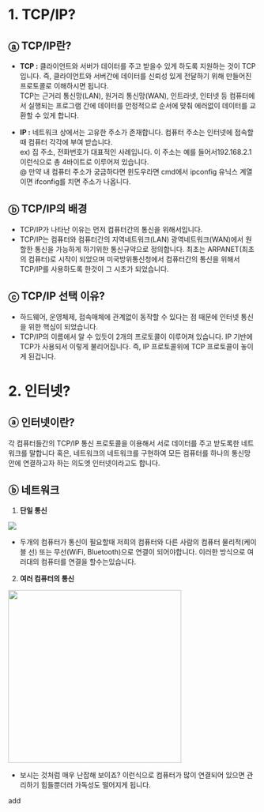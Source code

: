 # 1. TCP/IP?

## ⓐ TCP/IP란?
* **TCP :** 클라이언트와 서버가 데이터를 주고 받을수 있게 하도록 지원하는 것이 TCP입니다. 즉, 클라이언트와 서버간에 데이터를 신뢰성 있게 전달하기 위해 만들어진 프로토콜로 이해하시면 됩니다.<br>
TCP는 근거리 통신망(LAN), 원거리 통신망(WAN), 인트라넷, 인터넷 등 컴퓨터에서 실행되는 프로그램 간에 데이터를 안정적으로 순서에 맞춰 에러없이 데이터를 교환할 수 있게 합니다.

* **IP :** 네트워크 상에서는 고유한 주소가 존재합니다. 컴퓨터 주소는 인터넷에 접속할때 컴퓨터 각각에 부여 받습니다.  
ex) 집 주소, 전화번호가 대표적인 사례입니다. 이 주소는  예를 들어서192.168.2.1 이런식으로 총 4바이트로 이루어져 있습니다.<br>
@ 만약 내 컴퓨터 주소가 궁금하다면 윈도우라면 cmd에서 ipconfig 유닉스 계열이면 ifconfig를 치면 주소가 나옵니다.

## ⓑ TCP/IP의 배경
* TCP/IP가 나타난 이유는 먼저 컴퓨터간의 통신을 위해서입니다.
* TCP/IP는 컴퓨터와 컴퓨터간의 지역네트워크(LAN) 광역네트워크(WAN)에서 원할한 통신을 가능하게 하기위한 통신규약으로 정의합니다. 최초는 ARPANET(최초의 컴퓨터)로 시작이 되었으며 미국방위통신청에서 컴퓨터간의 통신을 위해서 TCP/IP를 사용하도록 한것이 그 시초가 되었습니다.

## ⓒ TCP/IP 선택 이유?
* 하드웨어, 운영체제, 접속매체에 관계없이 동작할 수 있다는 점 때문에 인터넷 통신을 위한 핵심이 되었습니다.
* TCP/IP의 이름에서 알 수 있듯이 2개의 프로토콜이 이루어져 있습니다. IP 기반에 TCP가 사용되서 이렇게 불리어집니다. 즉, IP 프로토콜위에 TCP 프로토콜이 놓이게 된겁니다.

# 2. 인터넷?
## ⓐ 인터넷이란?
각 컴퓨터들간의 TCP/IP 통신 프로토콜을 이용해서 서로 데이터를 주고 받도록한 네트워크를 말합니다 혹은, 네트워크의 네트워크를 구현하여 모든 컴퓨터를 하나의 통신망 안에 연결하고자 하는 의도엣 인터넷이라고도 합니다.

## ⓑ 네트워크
1. **단일 통신**

<img src="https://img1.daumcdn.net/thumb/R1280x0/?scode=mtistory2&fname=https%3A%2F%2Fblog.kakaocdn.net%2Fdn%2FdQgzYe%2FbtqTcQXEZmq%2FKb26sNOu1MnNRI9bQONtx1%2Fimg.png" > <br>
- 두개의 컴퓨터가 통신이 필요할때 저희의 컴퓨터와 다른 사람의 컴퓨터 물리적(케이블 선) 또는 무선(WiFi, Bluetooth)으로 연결이 되어야합니다. 이러한 방식으로 여러대의 컴퓨터를 연결을 할수는있습니다.


2. **여러 컴퓨터의 통신**

<img src="https://img1.daumcdn.net/thumb/R1280x0/?scode=mtistory2&fname=https%3A%2F%2Fblog.kakaocdn.net%2Fdn%2FcibDry%2FbtqS29c9Xfw%2FwflLiKKdsMbvar8XbLSVl1%2Fimg.png" width="350px">


- 보시는 것처럼 매우 난잡해 보이죠? 이런식으로 컴퓨터가 많이 연결되어 있으면 관리하기 힘들뿐더러 가독성도 떨어지게 됩니다. 

add
